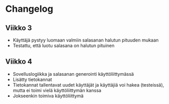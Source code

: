 # Changelog

## Viikko 3
* Käyttäjä pystyy luomaan valmiin salasanan halutun pituuden mukaan
* Testattu, että luotu salasana on halutun pituinen


## Viikko 4
* Sovelluslogiikka ja salasanan generointi käyttöliittymässä
* Lisätty tietokannat
* Tietokannat tallentavat uudet käyttäjät ja käyttäjiä voi hakea (testeissä), mutta ei toimi vielä käyttöliittymän kanssa
* Jokseenkin toimiva käyttöliittymä
